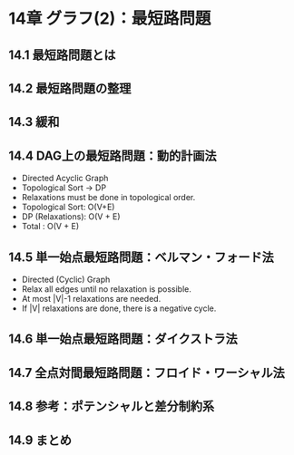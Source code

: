 # 14章 グラフ(2)：最短路問題
## 14.1 最短路問題とは
## 14.2 最短路問題の整理
## 14.3 緩和
## 14.4 DAG上の最短路問題：動的計画法
- Directed Acyclic Graph
- Topological Sort -> DP
- Relaxations must be done in topological order.
- Topological Sort: O(V+E)
- DP (Relaxations): O(V + E)
- Total           : O(V + E)
## 14.5 単一始点最短路問題：ベルマン・フォード法
- Directed (Cyclic) Graph
- Relax all edges until no relaxation is possible.
- At most |V|-1 relaxations are needed.
- If |V| relaxations are done, there is a negative cycle.
## 14.6 単一始点最短路問題：ダイクストラ法
## 14.7 全点対間最短路問題：フロイド・ワーシャル法
## 14.8 参考：ポテンシャルと差分制約系
## 14.9 まとめ
